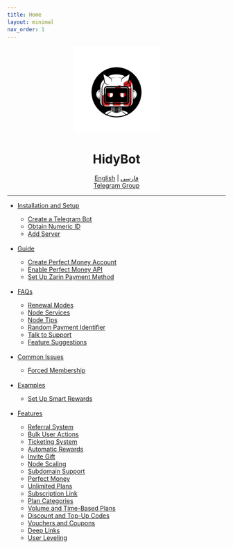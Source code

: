 ```yaml
---
title: Home
layout: minimal
nav_order: 1
---
```


<head>
    <meta charset="utf-8">
    <link rel="stylesheet" href="https://b3h1z.github.io/HidyBot-Docs/assets/css/en-style.css">
    <link rel="icon" href="https://b3h1z.github.io/HidyBot-Docs/favicon.ico" type="image/x-icon">
</head>

<p align="center">
  <a href="https://b3h1z.github.io/HidyBot-Docs/"  rel="noopener noreferrer">
    <img width="200" height="200" src="https://github.com/B3H1Z/Hiddify-Telegram-Bot/blob/main/Screenshots/icon.png?raw=True" alt="Hidy Bot">
  </a>
</p>
<h1 style="text-align: center;">
HidyBot
</h1>
<p align="center">
  <a href="https://b3h1z.github.io/HidyBot-Docs/">English</a> |
  <a href="https://b3h1z.github.io/HidyBot-Docs/">فارسی</a>
<br>
  <a href="https://t.me/HidyBotGroup">Telegram Group</a>
</p>

***

<div>
<ul>
  <li><a href="https://b3h1z.github.io/HidyBot-Docs/docs/en/installation/install.html" >Installation and Setup</a></li>
  <ul>
    <li><a href="https://b3h1z.github.io/HidyBot-Docs/docs/en/installation/create-bot.html" >Create a Telegram Bot</a></li>
    <li><a href="https://b3h1z.github.io/HidyBot-Docs/docs/en/installation/numberic-id.html" >Obtain Numeric ID</a></li>
    <li><a href="https://b3h1z.github.io/HidyBot-Docs/docs/en/installation/add-server.html" >Add Server</a></li>
  </ul>
<br>
  <li><a href="">Guide</a></li>
  <ul>
    <li><a href="https://b3h1z.github.io/HidyBot-Docs/docs/en/guide/perfectmoney_create_account.html" >Create Perfect Money Account</a></li>
    <li><a href="https://b3h1z.github.io/HidyBot-Docs/docs/en/guide/perfectmoney_enable_api.html" >Enable Perfect Money API</a></li>
    <li><a href="https://b3h1z.github.io/HidyBot-Docs/docs/en/guide/zarin_add_product.html" >Set Up Zarin Payment Method</a></li>
  </ul>
<br>
  <li><a href="">FAQs</a></li>
  <ul>
    <li><a href="https://b3h1z.github.io/HidyBot-Docs/docs/en/faq/customer-support-tips.html" >Renewal Modes</a></li>
    <li><a href="https://b3h1z.github.io/HidyBot-Docs/docs/en/faq/node-server_tips.html" >Node Services</a></li>
    <li><a href="https://b3h1z.github.io/HidyBot-Docs/docs/en/faq/offer_features.html" >Node Tips</a></li>
    <li><a href="https://b3h1z.github.io/HidyBot-Docs/docs/en/faq/random_payment_identifier.html" >Random Payment Identifier</a></li>
    <li><a href="https://b3h1z.github.io/HidyBot-Docs/docs/en/faq/renewal_types.html" >Talk to Support</a></li>
    <li><a href="https://b3h1z.github.io/HidyBot-Docs/docs/en/faq/nodes_extra_service.html" >Feature Suggestions</a></li>
  </ul>
<br>
  <li><a href="">Common Issues</a></li>
  <ul>
    <li><a href="https://b3h1z.github.io/HidyBot-Docs/docs/en/common-issues/force_join.html" >Forced Membership</a></li>
  </ul>
<br>
  <li><a href="">Examples</a></li>
  <ul>
    <li><a href="https://b3h1z.github.io/HidyBot-Docs/docs/en/examples/automatic_rewards.html" >Set Up Smart Rewards</a></li>
  </ul>
<br>
  <li><a href="">Features</a></li>
  <ul>
    <li><a href="https://b3h1z.github.io/HidyBot-Docs/docs/en/features/referral_link.html" >Referral System</a></li>
    <li><a href="https://b3h1z.github.io/HidyBot-Docs/docs/en/features/bulk_user_actions.html" >Bulk User Actions</a></li>
    <li><a href="https://b3h1z.github.io/HidyBot-Docs/docs/en/features/advanced_ticketing.html" >Ticketing System</a></li>
    <li><a href="https://b3h1z.github.io/HidyBot-Docs/docs/en/features/automatic_rewards.html" >Automatic Rewards</a></li>
    <li><a href="https://b3h1z.github.io/HidyBot-Docs/docs/en/features/invite_gift.html" >Invite Gift</a></li>
    <li><a href="https://b3h1z.github.io/HidyBot-Docs/docs/en/features/multi-server_nodes.html" >Node Scaling</a></li>
    <li><a href="https://b3h1z.github.io/HidyBot-Docs/docs/en/features/subdomain_support.html" >Subdomain Support</a></li>
    <li><a href="https://b3h1z.github.io/HidyBot-Docs/docs/en/features/perfect_money_voucher.html" >Perfect Money</a></li>
    <li><a href="https://b3h1z.github.io/HidyBot-Docs/docs/en/features/unlimited_volume_plans.html" >Unlimited Plans</a></li>
    <li><a href="https://b3h1z.github.io/HidyBot-Docs/docs/en/features/link_subscription.html" >Subscription Link</a></li>
    <li><a href="https://b3h1z.github.io/HidyBot-Docs/docs/en/features/categorize_plans.html" >Plan Categories</a></li>
    <li><a href="https://b3h1z.github.io/HidyBot-Docs/docs/en/features/time_size_based_plans.html" >Volume and Time-Based Plans</a></li>
    <li><a href="https://b3h1z.github.io/HidyBot-Docs/docs/en/features/discount_and_top-up_codes.html" >Discount and Top-Up Codes</a></li>
    <li><a href="https://b3h1z.github.io/HidyBot-Docs/docs/en/features/vouchers_and_coupons.html" >Vouchers and Coupons</a></li>
    <li><a href="https://b3h1z.github.io/HidyBot-Docs/docs/en/features/deep_link.html" >Deep Links</a></li>
    <li><a href="https://b3h1z.github.io/HidyBot-Docs/docs/en/features/user_leveling.html" >User Leveling</a></li>
  </ul>
</ul>
</div>
